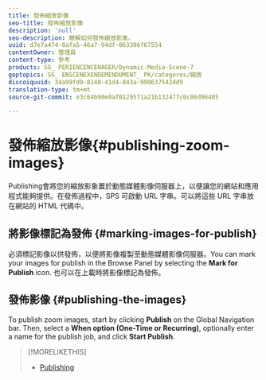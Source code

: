 ```yaml
---
title: 發佈縮放影像
seo-title: 發佈縮放影像
description: 'null'
seo-description: 瞭解如何發佈縮放影象。
uuid: d7e7a474-8afa5-46a7-94df-063396f67554
contentOwner: 管理員
content-type: 參考
products: SG_ PERIENCENCENAGER/Dynamic-Media-Scene-7
geptopics: SG_ ENSCENEXENDEMENDUMENT_ PK/categores/縮放
discoiquuid: 34a99fd0-8148-41d4-843a-990637542dd9
translation-type: tm+mt
source-git-commit: e3c64b90e0af0129571a21b132477c0c86d06405

---
```



# 發佈縮放影像{#publishing-zoom-images}

Publishing會將您的縮放影象置於動態媒體影像伺服器上，以便讓您的網站和應用程式能夠提供。在發佈過程中，SPS 可啟動 URL 字串。可以將這些 URL 字串放在網站的 HTML 代碼中。

## 將影像標記為發佈 {#marking-images-for-publish}

必須標記影像以供發佈，以便將影像複製至動態媒體影像伺服器。You can mark your images for publish in the Browse Panel by selecting the **Mark for Publish** icon. 也可以在上載時將影像標記為發佈。

## 發佈影像 {#publishing-the-images}

To publish zoom images, start by clicking **Publish** on the Global Navigation bar. Then, select a **When option (One-Time or Recurring)**, optionally enter a name for the publish job, and click **Start Publish**.

>[!MORELIKETHIS]
>
>* [Publishing](publishing-files.md#publishing_files)

